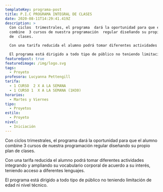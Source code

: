 ```yaml
---
templateKey: programa-post
title: P.I.C PROGRAMA INTEGRAL DE CLASES
date: 2020-08-11T14:29:41.419Z
description: >
  Con ciclos  trimestrales, el programa  dará la oportunidad para que el alumno
  combine  3 cursos de nuestra programación  regular diseñando su propio plan
  de  clases. 

  Con una tarifa reducida el alumno podrá tomar diferentes actividades integrando y ampliando su vocabulario corporal de acuerdo a su interés, teniendo acceso a diferentes lenguajes. 

  El programa está dirigido a todo tipo de público no teniendo limitación de edad  ni nivel técnico.
featuredpost: true
featuredimage: /img/logo.svg
tags:
  - Proyeto
profesora: Lucyanna Pettengill
tarifa:
  - 1 CURSO  2 X A LA SEMANA
  - 1 CURSO 1  X A LA SEMANA (1H30)
horarios:
  - Martes y Viernes
tipo:
  - Proyetos
estilo:
  - Proyeto
nivel:
  - Iniciación
---
```

Con ciclos trimestrales, el programa dará la oportunidad para que el alumno combine 3 cursos de nuestra programación regular diseñando su propio plan de clases.

Con una tarifa reducida el alumno podrá tomar diferentes actividades integrando y ampliando su vocabulario corporal de acuerdo a su interés, teniendo acceso a diferentes lenguajes.

El programa está dirigido a todo tipo de público no teniendo limitación de edad ni nivel técnico.